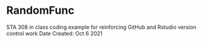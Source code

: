 # RandomFunc
STA 308 in class coding example for reinforcing GitHub and Rstudio version control work
Date Created: Oct 6 2021
